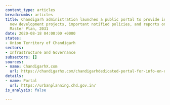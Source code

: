 ```yaml
---
content_type: articles
breadcrumbs: articles
title: Chandigarh administration launches a public portal to provide information on
  new development projects, important notified policies, and reports on the Chandigarh
  Master Plan, 2031
date: 2020-08-18 04:00:00 +0000
states:
- Union Territory of Chandigarh
sectors:
- Infrastructure and Governance
subsectors: []
sources:
- name: ChandigarhX.com
  url: https://chandigarhx.com/chandigarhdedicated-portal-for-info-on-developmental-work-launched/
details:
- name: Portal
  url: https://urbanplanning.chd.gov.in/
is_analysis: false

---
```

